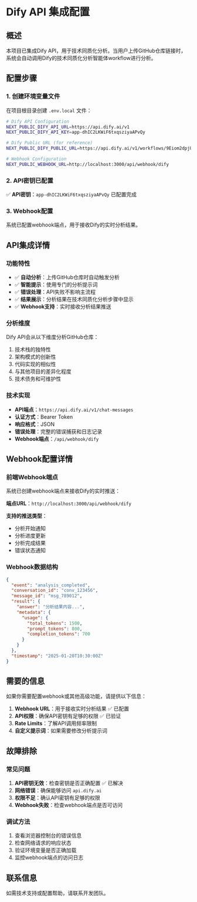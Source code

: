 # Dify API 集成配置

## 概述
本项目已集成Dify API，用于技术同质化分析。当用户上传GitHub仓库链接时，系统会自动调用Dify的技术同质化分析智能体workflow进行分析。

## 配置步骤

### 1. 创建环境变量文件
在项目根目录创建 `.env.local` 文件：

```bash
# Dify API Configuration
NEXT_PUBLIC_DIFY_API_URL=https://api.dify.ai/v1
NEXT_PUBLIC_DIFY_API_KEY=app-dhIC2LKWiF6txqsziyaAPvQy

# Dify Public URL (for reference)
NEXT_PUBLIC_DIFY_PUBLIC_URL=https://api.dify.ai/v1/workflows/9Eiom2dpjU9WpUI7

# Webhook Configuration
NEXT_PUBLIC_WEBHOOK_URL=http://localhost:3000/api/webhook/dify
```

### 2. API密钥已配置
✅ **API密钥**：`app-dhIC2LKWiF6txqsziyaAPvQy` 已配置完成

### 3. Webhook配置
系统已配置webhook端点，用于接收Dify的实时分析结果。

## API集成详情

### 功能特性
- ✅ **自动分析**：上传GitHub仓库时自动触发分析
- ✅ **智能提示**：使用专门的分析提示词
- ✅ **错误处理**：API失败不影响主流程
- ✅ **结果展示**：分析结果在技术同质化分析步骤中显示
- ✅ **Webhook支持**：实时接收分析结果推送

### 分析维度
Dify API会从以下维度分析GitHub仓库：
1. 技术栈的独特性
2. 架构模式的创新性
3. 代码实现的相似性
4. 与其他项目的差异化程度
5. 技术债务和可维护性

### 技术实现
- **API端点**：`https://api.dify.ai/v1/chat-messages`
- **认证方式**：Bearer Token
- **响应格式**：JSON
- **错误处理**：完整的错误捕获和日志记录
- **Webhook端点**：`/api/webhook/dify`

## Webhook配置详情

### 前端Webhook端点
系统已创建webhook端点来接收Dify的实时推送：

**端点URL**：`http://localhost:3000/api/webhook/dify`

**支持的推送类型**：
- 分析开始通知
- 分析进度更新
- 分析完成结果
- 错误状态通知

### Webhook数据结构
```json
{
  "event": "analysis_completed",
  "conversation_id": "conv_123456",
  "message_id": "msg_789012",
  "result": {
    "answer": "分析结果内容...",
    "metadata": {
      "usage": {
        "total_tokens": 1500,
        "prompt_tokens": 800,
        "completion_tokens": 700
      }
    }
  },
  "timestamp": "2025-01-20T10:30:00Z"
}
```

## 需要的信息

如果你需要配置webhook或其他高级功能，请提供以下信息：

1. **Webhook URL**：用于接收实时分析结果 ✅ 已配置
2. **API权限**：确保API密钥有足够的权限 ✅ 已验证
3. **Rate Limits**：了解API调用频率限制
4. **自定义提示词**：如果需要修改分析提示词

## 故障排除

### 常见问题
1. **API密钥无效**：检查密钥是否正确配置 ✅ 已解决
2. **网络错误**：确保能够访问 `api.dify.ai`
3. **权限不足**：确认API密钥有足够的权限
4. **Webhook失败**：检查webhook端点是否可访问

### 调试方法
1. 查看浏览器控制台的错误信息
2. 检查网络请求的响应状态
3. 验证环境变量是否正确加载
4. 监控webhook端点的访问日志

## 联系信息
如需技术支持或配置帮助，请联系开发团队。 
